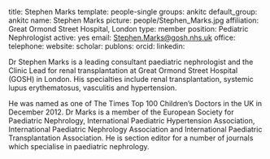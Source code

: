 title: Stephen Marks
template: people-single
groups: ankitc
default_group: ankitc
name: Stephen Marks
picture: people/Stephen_Marks.jpg
affiliation: Great Ormond Street Hospital, London
type: member
position: Pediatric Nephrologist
active: yes
email: Stephen.Marks@gosh.nhs.uk
office: 
telephone: 
website: 
scholar: 
publons: 
orcid: 
linkedin: 

Dr Stephen Marks is a leading consultant paediatric nephrologist and the Clinic Lead for renal transplantation at Great Ormond Street Hospital (GOSH) in London. His specialties include renal transplantation, systemic lupus erythematosus, vasculitis and hypertension.

He was named as one of The Times Top 100 Children’s Doctors in the UK in December 2012. Dr Marks is a member of the European Society for Paediatric Nephrology, International Paediatric Hypertension Association, International Paediatric Nephrology Association and International Paediatric Transplantation Association. He is section editor for a number of journals which specialise in paediatric nephrology.
